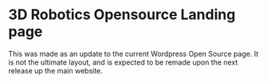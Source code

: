 # 3D Robotics Opensource Landing page
This was made as an update to the current Wordpress Open Source page. It is not the ultimate layout, and is expected to be remade upon the next release up the main website.
